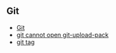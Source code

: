 ## Git 

- [Git](/Inc/git/git.md)
- [git cannot open git-upload-pack](/Inc/others/git.md)
- [git tag](https://www.jianshu.com/p/cdd80dd15593)